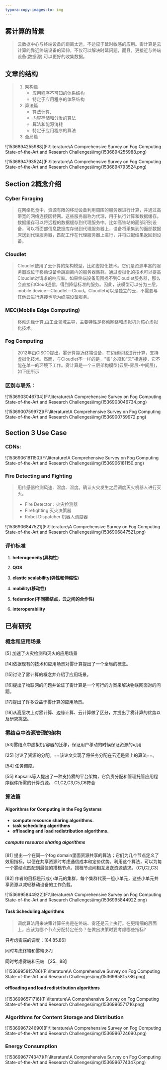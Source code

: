 ```yaml
---
typora-copy-images-to: img
---
```


## 雾计算的背景

> 云数据中心与终端设备的距离太远，不适应于延时敏感的应用。雾计算是云计算的靠近终端设备的延伸，不仅可以解决时延问题，而且，更接近与终端设备(数据源),可以更好的收集数据。

## 文章的结构

> 1. 架构篇
>    - 应用程序不可知的体系结构
>    - 特定于应用程序的体系结构
> 2. 算法篇
>    - 算法计算,
>    - 内容存储和分发的算法
>    - 算法和能源消耗
>    - 特定于应用程序的算法
> 3. 全局篇

![1536894255988](F:\literature\A Comprehensive Survey on Fog Computing State-of-the-Art and Research Challenges\img\1536894255988.png)

![1536894793524](F:\literature\A Comprehensive Survey on Fog Computing State-of-the-Art and Research Challenges\img\1536894793524.png)

## Section 2概念介绍

### Cyber Foraging

> 在网络觅食中，资源有限的移动设备利用周围的服务器进行计算，并通过高带宽的网络连接因特网。这些服务器称为代理，用于执行计算和数据缓存。数据缓存可以将远程的数据缓存到代理服务中。比如高铁站的面部识别设备，可以将面部信息数据库存储到代理服务器上，设备将采集到的面部数据床送到代理服务器，匹配工作在代理服务器上进行，并将匹配结果返回到设备。

### Cloudlet

> Cloudlet使用了云计算的架构模型，比如虚拟化技术。它们是资源丰富的服务器或位于移动设备单跳距离内的服务器集群。通过虚拟化的技术可以提高Cloudlet对请求的响应率。如果终端设备周围找不到Cloudlet服务器，那么会直接和Cloud通信，得到降低标准的服务。因此，该模型可以分为三层，mobile device—Cloudlet—Cloud。Cloudlet可以是独立的云，不需要与其他云进行连接也能为终端设备服务。

### MEC(Mobile Edge Computing)

> 移动边缘计算,由工业领域主导，主要特性是移动网络和虚拟机为核心虚拟化技术。

### Fog Computing

> 2012年由CISCO提出。雾计算靠近终端设备，在边缘网络进行计算，支持虚拟化技术。然而，与Cloudlet不一样的是，"雾"必须和“云"相连接，它不能在单一的环境下工作。雾计算是一个三层架构模型(云层-雾层-中间层)，如下图所示

### 区别与联系：

![1536903046734](F:\literature\A Comprehensive Survey on Fog Computing State-of-the-Art and Research Challenges\img\1536903046734.png)



![1536900759972](F:\literature\A Comprehensive Survey on Fog Computing State-of-the-Art and Research Challenges\img\1536900759972.png)



## Section 3 Use Case

### CDNs:

![1536906181150](F:\literature\A Comprehensive Survey on Fog Computing State-of-the-Art and Research Challenges\img\1536906181150.png)

### Fire Detecting and Fighting

> 用传感器检测风速、湿度、温度。确认火灾发生之后调度灭火机器人进行灭火。
>
> - Fire Detector：火灾检测器
> - Firefighting:灭火决策器
> - Robot Dispatcher 机器人调度器

![1536906847521](F:\literature\A Comprehensive Survey on Fog Computing State-of-the-Art and Research Challenges\img\1536906847521.png)

### 评价标准

1. **heterogeneity(异构性)**
2. **QOS**
3. **elastic scalability(弹性和伸缩性)**

4. **mobility(移动性)**
5. **federation(不同雾结点，云之间的合作性)**
6. **interoperability**

## 已有研究

### 概念和应用场景

[5] 加速了火灾检测和灭火的应用场景

[14]依据现有的技术和应用场景对雾计算提出了一个全局的概念。

[15]讨论了雾计算的概念并介绍了应用场景。

[16]提出了物联网的问题并论证了雾计算是一个可行的方案来解决物联网面对的问题。

[17]提出了许多受益于雾计算的应用场景。

[18]从高层次上对雾计算、边缘计算、云计算做了区分，并提出了雾计算的优势以及研究挑战。

### 雾结点中资源管理的架构

[53]雾结点中虚拟机/容器的迁移，保证用户移动的时候保证资源的可用

[25] 讨论了资源的分配。==该论文实现了将任务分配在云还是雾上的算法==。

[54] 任务调度。

[55] Kapsalis等人提出了一种支持雾的平台架构，它负责分配和管理托管应用程序组件所需的计算资源。 C1,C2,C3,C5,C6符合

### 算法篇

#### Algorithms for Computing in the Fog Systems

- **compute resource sharing algorithms.**
- **task scheduling algorithms** 
- **offloading and load redistribution algorithms.**

##### compute resource sharing algorithms

[81] 提出一个在同一个fog domain里面资源共享的算法；它们为几个节点定义了效用指标，以便在共享资源时考虑通信成本和定价优势。利用这个算法，可以为每一个雾结点匹配到最佳的搭档节点。搭档节点间相互发送资源请求。（C1,C2,C3）

[82] 作者的目标是形成小单元的集群，每个集群代表一组小单元，这些小单元共享资源以减轻移动设备的工作负载。

![1536995844922](F:\literature\A Comprehensive Survey on Fog Computing State-of-the-Art and Research Challenges\img\1536995844922.png)

#### Task Scheduling algorithms

> 调度算法用来决策计算任务是在终端、雾还是云上执行。在更精细的层面上，应该为哪个节点分配特定任务？在做出决策时要考虑哪些指标?

只考虑雾端的调度：[84.85.86]

同时考虑终端和雾端[87]

同时考虑雾端和云端 【25、88】

![1536995815786](F:\literature\A Comprehensive Survey on Fog Computing State-of-the-Art and Research Challenges\img\1536995815786.png)

#### offloading and load redistribution algorithms

![1536996571716](F:\literature\A Comprehensive Survey on Fog Computing State-of-the-Art and Research Challenges\img\1536996571716.png)

### Algorithms for Content Storage and Distribution

![1536996724690](F:\literature\A Comprehensive Survey on Fog Computing State-of-the-Art and Research Challenges\img\1536996724690.png)

### Energy Consumption

![1536996774347](F:\literature\A Comprehensive Survey on Fog Computing State-of-the-Art and Research Challenges\img\1536996774347.png)